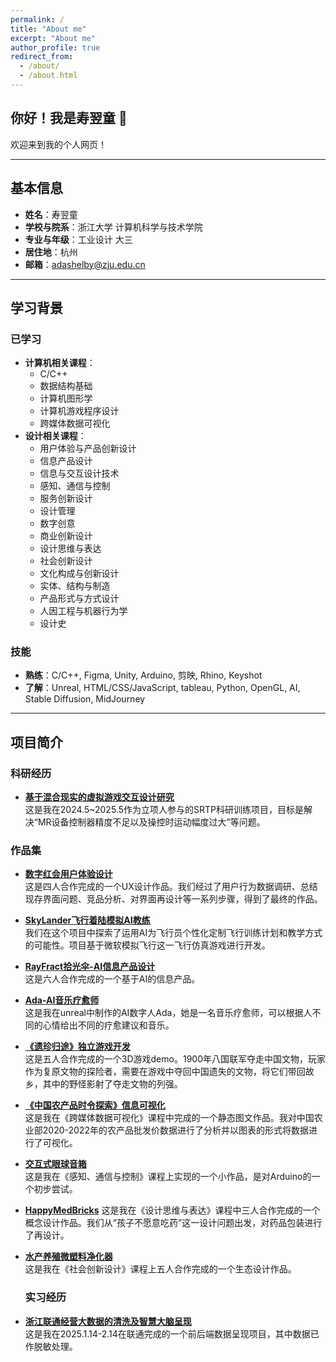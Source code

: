 ```yaml
---
permalink: /
title: "About me"
excerpt: "About me"
author_profile: true
redirect_from:
  - /about/
  - /about.html
---
```


## 你好！我是寿翌童 👋

欢迎来到我的个人网页！

---

## 基本信息

- **姓名**：寿翌童  
- **学校与院系**：浙江大学 计算机科学与技术学院  
- **专业与年级**：工业设计 大三
- **居住地**：杭州  
- **邮箱**：adashelby@zju.edu.cn  

---

## 学习背景

### 已学习

- **计算机相关课程**：
  - C/C++
  - 数据结构基础
  - 计算机图形学
  - 计算机游戏程序设计
  - 跨媒体数据可视化
- **设计相关课程**：
  - 用户体验与产品创新设计
  - 信息产品设计
  - 信息与交互设计技术
  - 感知、通信与控制
  - 服务创新设计
  - 设计管理
  - 数字创意
  - 商业创新设计
  - 设计思维与表达
  - 社会创新设计
  - 文化构成与创新设计
  - 实体、结构与制造
  - 产品形式与方式设计
  - 人因工程与机器行为学
  - 设计史

### 技能

- **熟练**：C/C++, Figma, Unity, Arduino, 剪映, Rhino, Keyshot  
- **了解**：Unreal, HTML/CSS/JavaScript, tableau, Python, OpenGL, AI, Stable Diffusion, MidJourney  

---

## 项目简介

### 科研经历

- **[基于混合现实的虚拟游戏交互设计研究](./MRstudy.md)**  
  这是我在2024.5~2025.5作为立项人参与的SRTP科研训练项目，目标是解决“MR设备控制器精度不足以及操控时运动幅度过大”等问题。
  
### 作品集

- **[数字红会用户体验设计](./digitalcross.md)**  
  这是四人合作完成的一个UX设计作品。我们经过了用户行为数据调研、总结现存界面问题、竞品分析、对界面再设计等一系列步骤，得到了最终的作品。

- **[SkyLander飞行着陆模拟AI教练](https://www.canva.cn/design/DAGp8Bqx1wk/veP0ZK_tCeAQ6nY3yi--HA/view?utm_content=DAGp8Bqx1wk&utm_campaign=designshare&utm_medium=link2&utm_source=uniquelinks&utlId=h7c3ac3c66b)**  
  我们在这个项目中探索了运用AI为飞行员个性化定制飞行训练计划和教学方式的可能性。项目基于微软模拟飞行这一飞行仿真游戏进行开发。

- **[RayFract拾光伞-AI信息产品设计](https://www.canva.cn/design/DAGobUS7NEk/70edpk5Ddq7qBsHI4n2AEw/view?utm_content=DAGobUS7NEk&utm_campaign=designshare&utm_medium=link2&utm_source=uniquelinks&utlId=h47d2901b9c)**  
  这是六人合作完成的一个基于AI的信息产品。
  
- **[Ada-AI音乐疗愈师](https://www.canva.cn/design/DAGp8BpRCbA/9H5E8slMx1FKfcUzLfH20w/view?utm_content=DAGp8BpRCbA&utm_campaign=designshare&utm_medium=link2&utm_source=uniquelinks&utlId=h6d93826c55)**  
  这是我在unreal中制作的AI数字人Ada，她是一名音乐疗愈师，可以根据人不同的心情给出不同的疗愈建议和音乐。

- **[《遗珍归途》独立游戏开发](https://durian-lover.itch.io/treasure-going-home)**  
  这是五人合作完成的一个3D游戏demo。1900年八国联军夺走中国文物，玩家作为复原文物的探险者，需要在游戏中夺回中国遗失的文物，将它们带回故乡，其中的野怪影射了夺走文物的列强。
  
- **[《中国农产品时令探索》信息可视化](./seasonvegetable.md)**  
  这是我在《跨媒体数据可视化》课程中完成的一个静态图文作品。我对中国农业部2020-2022年的农产品批发价数据进行了分析并以图表的形式将数据进行了可视化。
  
- **[交互式眼球音箱](./eyeball.md)**  
  这是我在《感知、通信与控制》课程上实现的一个小作品，是对Arduino的一个初步尝试。

- **[HappyMedBricks](./happymedbricks.md)**
  这是我在《设计思维与表达》课程中三人合作完成的一个概念设计作品。我们从“孩子不愿意吃药”这一设计问题出发，对药品包装进行了再设计。

- **[水产养殖微塑料净化器](./watercleaner.md)**  
  这是我在《社会创新设计》课程上五人合作完成的一个生态设计作品。

  ### 实习经历

- **[浙江联通经营大数据的清洗及智慧大脑呈现](./liantong.md)**  
  这是我在2025.1.14-2.14在联通完成的一个前后端数据呈现项目，其中数据已作脱敏处理。
